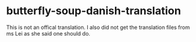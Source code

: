 # butterfly-soup-danish-translation
This is not an offical translation.
I also did not get the translation files from ms Lei as she said one should do.
